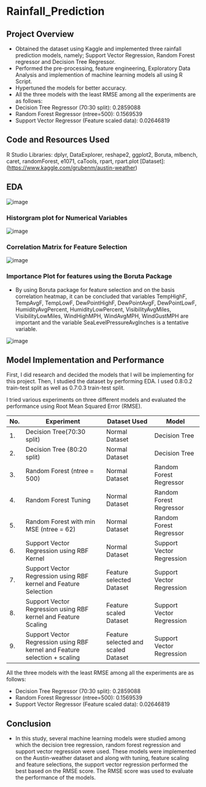 # Rainfall_Prediction

## Project Overview
* Obtained the dataset using Kaggle and implemented three rainfall prediction models, namely; Support Vector Regression, Random Forest regressor and Decision Tree Regressor.
* Performed the pre-processing, feature engineering, Exploratory Data Analysis and implemention of machine learning models all using R Script.
* Hypertuned the models for better accuracy.
* All the three models with the least RMSE among all the experiments are as follows:
* Decision Tree Regressor (70:30 split): 0.2859088
* Random Forest Regressor (ntree=500): 0.1569539
* Support Vector Regressor (Feature scaled data): 0.02646819

## Code and Resources Used

R Studio
Libraries: dplyr, DataExplorer, reshape2, ggplot2, Boruta, mlbench, caret, randomForest, e1071, caTools, rpart, rpart.plot
[Dataset]: (https://www.kaggle.com/grubenm/austin-weather)


## EDA
![image](https://user-images.githubusercontent.com/72705368/138744782-5ae43af5-85a9-4322-857c-5880e9f4aaf7.png)

### Historgram plot for Numerical Variables
![image](https://user-images.githubusercontent.com/72705368/138744869-341172b8-174e-4825-afaf-16fee9956e1c.png)

### Correlation Matrix for Feature Selection
![image](https://user-images.githubusercontent.com/72705368/138745118-2ce49573-e277-4ff5-bed9-5550552afd80.png)

### Importance Plot for features using the Boruta Package
* By using Boruta package for feature selection and on the basis correlation heatmap, it can be concluded that variables TempHighF, TempAvgF, TempLowF, DewPointHighF, DewPointAvgF, DewPointLowF, HumidityAvgPercent, HumidityLowPercent, VisibilityAvgMiles, VisibilityLowMiles, WindHighMPH, WindAvgMPH, WindGustMPH are important and the variable SeaLevelPressureAvgInches is a tentative variable.

![image](https://user-images.githubusercontent.com/72705368/138745237-e8a39567-4fbd-4bee-9325-4818923be1ad.png)

## Model Implementation and Performance
First, I did research and decided the models that I will be implementing for this project. Then, I studied the dataset by performing EDA. I used 0.8:0.2 train-test split as well as 0.7:0.3 train-test split.

I tried various experiments on three different models and evaluated the performance using Root Mean Squared Error (RMSE). 

| No. |	Experiment |	Dataset Used |	Model |
| --- | ---------- |  ------------ | ------ |
| 1.	| Decision Tree(70:30 split) |	Normal Dataset |	Decision Tree |
| 2.	| Decision Tree (80:20 split) |	Normal Dataset |	Decision Tree |
| 3.	| Random Forest (ntree = 500) |	Normal Dataset |	Random Forest Regressor |
| 4.	| Random Forest Tuning |	Normal Dataset | Random Forest Regressor |
| 5.	| Random Forest with min MSE (ntree = 62)	| Normal Dataset |	Random Forest Regressor |
| 6.	| Support Vector Regression using RBF Kernel |	Normal Dataset |	Support Vector Regression |
| 7.	| Support Vector Regression using RBF kernel and Feature Selection |	Feature selected Dataset |	Support Vector Regression |
| 8.	| Support Vector Regression using RBF kernel and Feature Scaling	| Feature scaled Dataset | 	Support Vector Regression |
| 9.	| Support Vector Regression using RBF kernel and Feature selection + scaling |	Feature selected and scaled Dataset |	Support Vector Regression |


All the three models with the least RMSE among all the experiments are as follows:
* Decision Tree Regressor (70:30 split): 0.2859088
* Random Forest Regressor (ntree=500): 0.1569539
* Support Vector Regressor (Feature scaled data): 0.02646819

## Conclusion
* In this study, several machine learning models were studied among which the decision tree regression, random forest regression and support vector regression were used. These models were implemented on the Austin-weather dataset and along with tuning, feature scaling and feature selections, the support vector regression performed the best based on the RMSE score. The RMSE score was used to evaluate the performance of the models.

